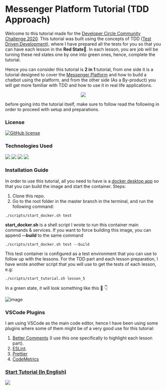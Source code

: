 # Messenger Platform Tutorial (TDD Approach)

Welcome to this tutorial made for the [Developer Circle Community Challenge 2020](https://developercircles2020.devpost.com). This tutorial was built using the concepts of TDD ([Test Driven Development](https://www.infoq.com/articles/test-driven-design-java/)), where I have prepared all the tests for you so that you can have each lesson in the **Red State**🔴. In each lesson, you are job will be turning these red states one by one into green ones, hence, complete the tutorial.

Hence you can consider this tutorial is **2 in 1** tutorial, from one side it is a tutorial designed to cover the [Messenger Platform](https://developers.facebook.com/docs/messenger-platform) and how to build a chatbot using the platform, and from the other side (As a By-product) you will get more familiar with TDD and how to use it in real life applications.

<p align="center">
  <img src="https://media.giphy.com/media/5VKbvrjxpVJCM/giphy.gif" />
</p>

before going into the tutorial itself, make sure to follow read the following in order to proceed with setup and preparations.

### License

[![GitHub license](https://img.shields.io/github/license/Naereen/StrapDown.js.svg)](https://github.com/mohamedluay/Messenger_Platform_Tutorial_TDD)

### Technologies Used

<img src="https://img.shields.io/badge/docker%20-%230db7ed.svg?&style=for-the-badge&logo=docker&logoColor=white"/>
<img src="https://img.shields.io/badge/node.js%20-%2343853D.svg?&style=for-the-badge&logo=node.js&logoColor=white"/>
<img src="https://img.shields.io/badge/express.js%20-%23404d59.svg?&style=for-the-badge"/>
<img src="https://img.shields.io/badge/shell_script%20-%23121011.svg?&style=for-the-badge&logo=gnu-bash&logoColor=white"/>

### Installation Guide

In order to use this tutorial, all you need to have is a [docker desktop app](https://www.docker.com/products/docker-app) so that you can build the image and start the container. Steps:

1.  Clone this repo.
2.  Go to the root folder in the master branch in the terminal, and run the following command:

```
./scripts/start_docker.sh test
```

**start_docker.sh** is a shell script I wrote to run this container main commands & services. If you want to force building this image, you can append **--build** to the same command

```
./scripts/start_docker.sh test --build
```

This test container is configured as a test environment that you can use to follow up with the lessons. For the TDD part and each lesson preparation, I have wrote another script that you will use to get the tests of each lesson, e.g:

```
./scripts/start_tutorial.sh lesson_5
```

In a green state, it will look something like this 📸 👇

![image](tutorials/english/https://github.com/mohamedluay/Messenger_Platform_Tutorial_TDD/blob/master/tutorials/english/images/Intro_im1.png)

### VSCode Plugins

I am using VSCode as the main code editor, hence I have been using some plugins where some of them might be of a very good use for this tutorial:

1.  [Better Comments](https://marketplace.visualstudio.com/items?itemName=aaron-bond.better-comments) (I use this one specifically to highlight each lesson part).
2.  [ESLint](https://marketplace.visualstudio.com/items?itemName=dbaeumer.vscode-eslint).
3.  [Prettier](https://marketplace.visualstudio.com/items?itemName=esbenp.prettier-vscode)
4.  [CodeMetrics](https://marketplace.visualstudio.com/items?itemName=kisstkondoros.vscode-codemetrics)

### [Start Tutorial (In English)](tutorials/english/README.md)

[<img src="https://img.shields.io/badge/@_mluay%20-%231DA1F2.svg?&style=for-the-badge&logo=Twitter&logoColor=white"/>](https://twitter.com/_mluay)

